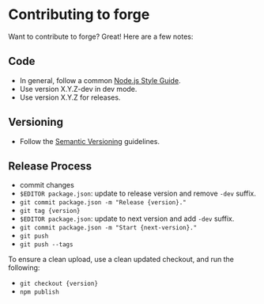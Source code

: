 Contributing to forge
=====================

Want to contribute to forge? Great! Here are a few notes:

Code
----

* In general, follow a common [Node.js Style Guide][].
* Use version X.Y.Z-dev in dev mode.
* Use version X.Y.Z for releases.

Versioning
----------

* Follow the [Semantic Versioning][] guidelines.

Release Process
---------------

* commit changes
* `$EDITOR package.json`: update to release version and remove `-dev` suffix.
* `git commit package.json -m "Release {version}."`
* `git tag {version}`
* `$EDITOR package.json`: update to next version and add `-dev` suffix.
* `git commit package.json -m "Start {next-version}."`
* `git push`
* `git push --tags`

To ensure a clean upload, use a clean updated checkout, and run the following:

* `git checkout {version}`
* `npm publish`

[Node.js Style Guide]: http://nodeguide.com/style.html
[jshint]: http://www.jshint.com/install/
[Semantic Versioning]: http://semver.org/
